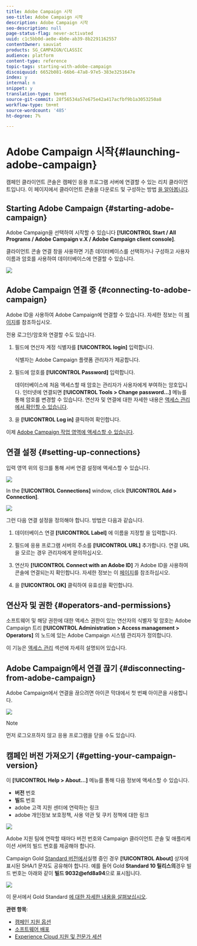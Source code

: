 ```yaml
---
title: Adobe Campaign 시작
seo-title: Adobe Campaign 시작
description: Adobe Campaign 시작
seo-description: null
page-status-flag: never-activated
uuid: c1c5bb0d-ae8e-4b0e-ab39-8b2291162557
contentOwner: sauviat
products: SG_CAMPAIGN/CLASSIC
audience: platform
content-type: reference
topic-tags: starting-with-adobe-campaign
discoiquuid: 6652b081-66b6-47a8-97e5-383e3251647e
index: y
internal: n
snippet: y
translation-type: tm+mt
source-git-commit: 28f56534a57e675e42a417acfbf9b1a3053250a8
workflow-type: tm+mt
source-wordcount: '485'
ht-degree: 7%

---
```



# Adobe Campaign 시작{#launching-adobe-campaign}

캠페인 클라이언트 콘솔은 캠페인 응용 프로그램 서버에 연결할 수 있는 리치 클라이언트입니다. 이 페이지에서 클라이언트 콘솔을 다운로드 및 구성하는 방법 [을 알아봅니다](../../installation/using/installing-the-client-console.md).

## Starting Adobe Campaign {#starting-adobe-campaign}

Adobe Campaign을 선택하여 시작할 수 있습니다 **[!UICONTROL Start / All Programs / Adobe Campaign v.X / Adobe Campaign client console]**.

클라이언트 콘솔 연결 창을 사용하면 기존 데이터베이스를 선택하거나 구성하고 사용자 이름과 암호를 사용하여 데이터베이스에 연결할 수 있습니다.

![](assets/s_ncs_user_login.png)

## Adobe Campaign 연결 중 {#connecting-to-adobe-campaign}

Adobe ID을 사용하여 Adobe Campaign에 연결할 수 있습니다. 자세한 정보는 이 [페이지](../../integrations/using/about-adobe-id.md)를 참조하십시오.

전용 로그인/암호와 연결할 수도 있습니다.

1. 필드에 연산자 계정 식별자를 **[!UICONTROL login]** 입력합니다.

   식별자는 Adobe Campaign 플랫폼 관리자가 제공합니다.

1. 필드에 암호를 **[!UICONTROL Password]** 입력합니다.

   데이터베이스에 처음 액세스할 때 암호는 관리자가 사용자에게 부여하는 암호입니다. 인터넷에 연결되면 **[!UICONTROL Tools > Change password...]** 메뉴를 통해 암호를 변경할 수 있습니다. 연산자 및 연결에 대한 자세한 내용은 [액세스 관리에서 확인할 수 있습니다](../../platform/using/access-management.md).

1. 을 **[!UICONTROL Log in]** 클릭하여 확인합니다.

이제 [Adobe Campaign 작업 영역에 액세스할 수 있습니다](../../platform/using/adobe-campaign-workspace.md).

## 연결 설정 {#setting-up-connections}

입력 영역 위의 링크를 통해 서버 연결 설정에 액세스할 수 있습니다.

![](assets/s_ncs_user_connections_management.png)

In the **[!UICONTROL Connections]** window, click **[!UICONTROL Add > Connection]**.

![](assets/s_ncs_user_add_connexion.png)

그런 다음 연결 설정을 정의해야 합니다. 방법은 다음과 같습니다.

1. 데이터베이스 연결 **[!UICONTROL Label]** 에 이름을 지정할 을 입력합니다.

1. 필드에 응용 프로그램 서버의 주소를 **[!UICONTROL URL]** 추가합니다. 연결 URL을 모르는 경우 관리자에게 문의하십시오.

1. 연산자 **[!UICONTROL Connect with an Adobe ID]** 가 Adobe ID을 사용하여 콘솔에 연결되는지 확인합니다. 자세한 정보는 이 [페이지](../../integrations/using/about-adobe-id.md)를 참조하십시오.

1. 을 **[!UICONTROL OK]** 클릭하여 유효성을 확인합니다.

## 연산자 및 권한 {#operators-and-permissions}

소프트웨어 및 해당 권한에 대한 액세스 권한이 있는 연산자의 식별자 및 암호는 Adobe Campaign 트리 **[!UICONTROL Administration > Access management > Operators]** 의 노드에 있는 Adobe Campaign 시스템 관리자가 정의합니다.

이 기능은 [액세스 관리](../../platform/using/access-management.md) 섹션에 자세히 설명되어 있습니다.

## Adobe Campaign에서 연결 끊기 {#disconnecting-from-adobe-campaign}

Adobe Campaign에서 연결을 끊으려면 아이콘 막대에서 첫 번째 아이콘을 사용합니다.

![](assets/s_ncs_user_deconnexion.png)

>[!NOTE]
>
>먼저 로그오프하지 않고 응용 프로그램을 닫을 수도 있습니다.

## 캠페인 버전 가져오기 {#getting-your-campaign-version}

이 **[!UICONTROL Help > About...]** 메뉴를 통해 다음 정보에 액세스할 수 있습니다.

* **버전** 번호
* **빌드** 번호
* adobe 고객 지원 센터에 연락하는 링크
* adobe 개인정보 보호정책, 사용 약관 및 쿠키 정책에 대한 링크

![](assets/about-acc.png)

Adobe 지원 팀에 연락할 때마다 버전 번호와 Campaign 클라이언트 콘솔 및 애플리케이션 서버의 빌드 번호를 제공해야 합니다.

Campaign Gold [Standard 버전에서](../../rn/using/gold-standard.md)실행 중인 경우 **[!UICONTROL About]** 상자에 표시된 SHA/1 문자도 공유해야 합니다. 예를 들어 Gold **Standard 10 릴리스의**&#x200B;경우 빌드 번호는 아래와 같이 **빌드 9032@efd8a94**&#x200B;으로 표시됩니다.

![](assets/about-acc-gs.png)

이 문서에서 Gold Standard [에 대한 자세한 내용을 살펴보십시오](https://helpx.adobe.com/kr/campaign/kb/gold-standard.html).

**관련 항목**:

* [캠페인 지원 옵션](https://helpx.adobe.com/campaign/kb/ac-support.html#acc-support)
* [소프트웨어 배포](https://docs.adobe.com/content/help/en/experience-cloud/software-distribution/home.html)
* [Experience Cloud 지원 및 전문가 세션](https://helpx.adobe.com/enterprise/admin-guide.html/enterprise/using/support-for-experience-cloud.ug.html)
